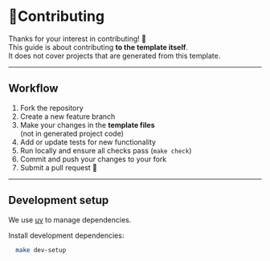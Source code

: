 # 🤝Contributing

Thanks for your interest in contributing! 🎉  
This guide is about contributing **to the template itself**.  
It does not cover projects that are generated from this template.

---

## Workflow

1. Fork the repository  
2. Create a new feature branch  
3. Make your changes in the **template files**  
   (not in generated project code)  
4. Add or update tests for new functionality  
5. Run locally and ensure all checks pass (`make check`)
6. Commit and push your changes to your fork 
7. Submit a pull request 🚀

---

## Development setup

We use [uv](https://github.com/astral-sh/uv) to manage dependencies.

Install development dependencies:

```bash
  make dev-setup
```
